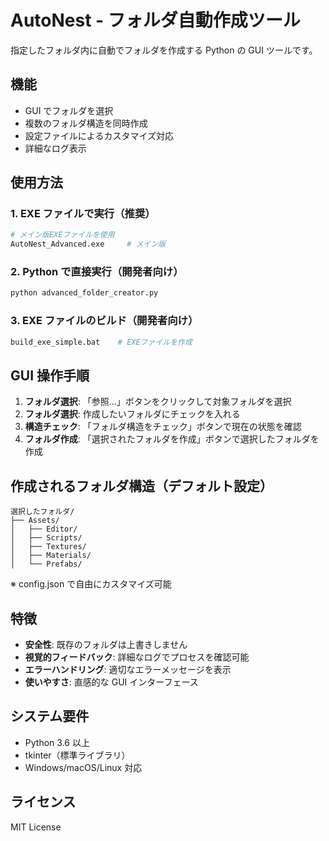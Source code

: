 # AutoNest - フォルダ自動作成ツール

指定したフォルダ内に自動でフォルダを作成する Python の GUI ツールです。

## 機能

- GUI でフォルダを選択
- 複数のフォルダ構造を同時作成
- 設定ファイルによるカスタマイズ対応
- 詳細なログ表示

## 使用方法

### 1. EXE ファイルで実行（推奨）

```bash
# メイン版EXEファイルを使用
AutoNest_Advanced.exe     # メイン版
```

### 2. Python で直接実行（開発者向け）

```bash
python advanced_folder_creator.py
```

### 3. EXE ファイルのビルド（開発者向け）

```bash
build_exe_simple.bat    # EXEファイルを作成
```

## GUI 操作手順

1. **フォルダ選択**: 「参照...」ボタンをクリックして対象フォルダを選択
2. **フォルダ選択**: 作成したいフォルダにチェックを入れる
3. **構造チェック**: 「フォルダ構造をチェック」ボタンで現在の状態を確認
4. **フォルダ作成**: 「選択されたフォルダを作成」ボタンで選択したフォルダを作成

## 作成されるフォルダ構造（デフォルト設定）

```
選択したフォルダ/
├── Assets/
│   ├── Editor/
│   ├── Scripts/
│   ├── Textures/
│   ├── Materials/
│   └── Prefabs/
```

※ config.json で自由にカスタマイズ可能

## 特徴

- **安全性**: 既存のフォルダは上書きしません
- **視覚的フィードバック**: 詳細なログでプロセスを確認可能
- **エラーハンドリング**: 適切なエラーメッセージを表示
- **使いやすさ**: 直感的な GUI インターフェース

## システム要件

- Python 3.6 以上
- tkinter（標準ライブラリ）
- Windows/macOS/Linux 対応

## ライセンス

MIT License
